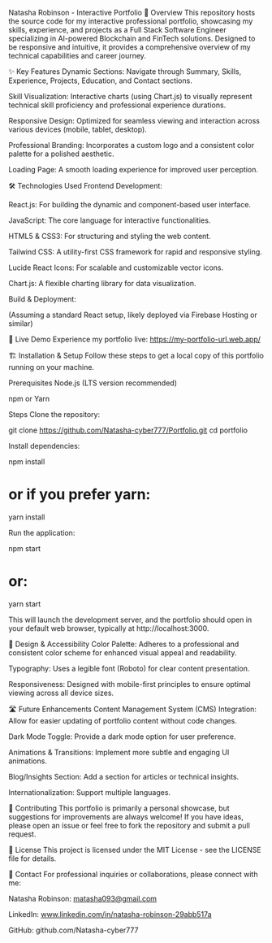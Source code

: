 Natasha Robinson - Interactive Portfolio
🚀 Overview
This repository hosts the source code for my interactive professional portfolio, showcasing my skills, experience, and projects as a Full Stack Software Engineer specializing in AI-powered Blockchain and FinTech solutions. Designed to be responsive and intuitive, it provides a comprehensive overview of my technical capabilities and career journey.

✨ Key Features
Dynamic Sections: Navigate through Summary, Skills, Experience, Projects, Education, and Contact sections.

Skill Visualization: Interactive charts (using Chart.js) to visually represent technical skill proficiency and professional experience durations.

Responsive Design: Optimized for seamless viewing and interaction across various devices (mobile, tablet, desktop).

Professional Branding: Incorporates a custom logo and a consistent color palette for a polished aesthetic.

Loading Page: A smooth loading experience for improved user perception.

🛠️ Technologies Used
Frontend Development:

React.js: For building the dynamic and component-based user interface.

JavaScript: The core language for interactive functionalities.

HTML5 & CSS3: For structuring and styling the web content.

Tailwind CSS: A utility-first CSS framework for rapid and responsive styling.

Lucide React Icons: For scalable and customizable vector icons.

Chart.js: A flexible charting library for data visualization.

Build & Deployment:

(Assuming a standard React setup, likely deployed via Firebase Hosting or similar)

🚀 Live Demo
Experience my portfolio live: https://my-portfolio-url.web.app/ 

🏗️ Installation & Setup
Follow these steps to get a local copy of this portfolio running on your machine.

Prerequisites
Node.js (LTS version recommended)

npm or Yarn

Steps
Clone the repository:

git clone https://github.com/Natasha-cyber777/Portfolio.git
cd portfolio

Install dependencies:

npm install
# or if you prefer yarn:
yarn install

Run the application:

npm start
# or:
yarn start

This will launch the development server, and the portfolio should open in your default web browser, typically at http://localhost:3000.

🎨 Design & Accessibility
Color Palette: Adheres to a professional and consistent color scheme for enhanced visual appeal and readability.

Typography: Uses a legible font (Roboto) for clear content presentation.

Responsiveness: Designed with mobile-first principles to ensure optimal viewing across all device sizes.

🛣️ Future Enhancements
Content Management System (CMS) Integration: Allow for easier updating of portfolio content without code changes.

Dark Mode Toggle: Provide a dark mode option for user preference.

Animations & Transitions: Implement more subtle and engaging UI animations.

Blog/Insights Section: Add a section for articles or technical insights.

Internationalization: Support multiple languages.

🤝 Contributing
This portfolio is primarily a personal showcase, but suggestions for improvements are always welcome! If you have ideas, please open an issue or feel free to fork the repository and submit a pull request.

📄 License
This project is licensed under the MIT License - see the LICENSE file for details.

📧 Contact
For professional inquiries or collaborations, please connect with me:

Natasha Robinson: matasha093@gmail.com

LinkedIn: www.linkedin.com/in/natasha-robinson-29abb517a

GitHub: github.com/Natasha-cyber777
